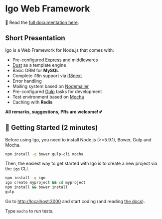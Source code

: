 # Igo Web Framework


📖 Read the [full documentation here](/docs/README.md).

## Short Presentation

Igo is a Web Framework for Node.js that comes with:
- Pre-configured [Express](http://expressjs.com/) and middlewares
- [Dust](http://www.dustjs.com/) as a template engine
- Basic ORM for **MySQL**
- Complete i18n support via [i18next](http://i18next.com/)
- Error handling
- Mailing system based on [Nodemailer](https://github.com/nodemailer/nodemailer)
- Pre-configured [Gulp](http://gulpjs.com/) tasks for development
- Test environment based on [Mocha](https://mochajs.org/)
- Caching with **Redis**

**All remarks, suggestions, PRs are welcome! 💕**

## 🚀 Getting Started (2 minutes)

Before using Igo, you need to install Node.js (>=5.9.1), Bower, Gulp and Mocha.
```sh
npm install -g bower gulp-cli mocha
```

Then, the easiest way to get started with Igo is to create a new project via the `igo` CLI.

```sh
npm install -g igo
igo create myproject && cd myproject
npm install && bower install
gulp
```

Go to [http://localhost:3000](http://localhost:3000) and start coding (and reading [the docs](/docs/README.md)).

Type ```mocha``` to run tests.
